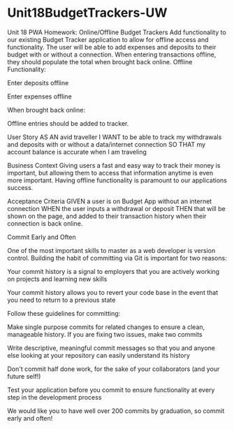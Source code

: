 # Unit18BudgetTrackers-UW

Unit 18 PWA Homework: Online/Offline Budget Trackers
Add functionality to our existing Budget Tracker application to allow for offline access and functionality.
The user will be able to add expenses and deposits to their budget with or without a connection. When entering transactions offline, they should populate the total when brought back online.
Offline Functionality:

Enter deposits offline

Enter expenses offline

When brought back online:

Offline entries should be added to tracker.

User Story
AS AN avid traveller
I WANT to be able to track my withdrawals and deposits with or without a data/internet connection
SO THAT my account balance is accurate when I am traveling

Business Context
Giving users a fast and easy way to track their money is important, but allowing them to access that information anytime is even more important. Having offline functionality is paramount to our applications success.

Acceptance Criteria
GIVEN a user is on Budget App without an internet connection
WHEN the user inputs a withdrawal or deposit
THEN that will be shown on the page, and added to their transaction history when their connection is back online.

Commit Early and Often

One of the most important skills to master as a web developer is version control. Building the habit of committing via Git is important for two reasons:

Your commit history is a signal to employers that you are actively working on projects and learning new skills

Your commit history allows you to revert your code base in the event that you need to return to a previous state

Follow these guidelines for committing:

Make single purpose commits for related changes to ensure a clean, manageable history. If you are fixing two issues, make two commits

Write descriptive, meaningful commit messages so that you and anyone else looking at your repository can easily understand its history

Don't commit half done work, for the sake of your collaborators (and your future self!)

Test your application before you commit to ensure functionality at every step in the development process

We would like you to have well over 200 commits by graduation, so commit early and often!
